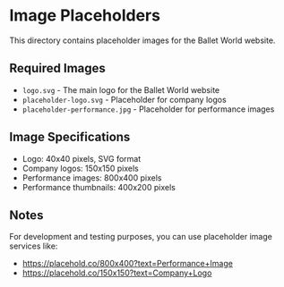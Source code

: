 # Image Placeholders

This directory contains placeholder images for the Ballet World website.

## Required Images

- `logo.svg` - The main logo for the Ballet World website
- `placeholder-logo.svg` - Placeholder for company logos
- `placeholder-performance.jpg` - Placeholder for performance images

## Image Specifications

- Logo: 40x40 pixels, SVG format
- Company logos: 150x150 pixels
- Performance images: 800x400 pixels
- Performance thumbnails: 400x200 pixels

## Notes

For development and testing purposes, you can use placeholder image services like:
- https://placehold.co/800x400?text=Performance+Image
- https://placehold.co/150x150?text=Company+Logo
